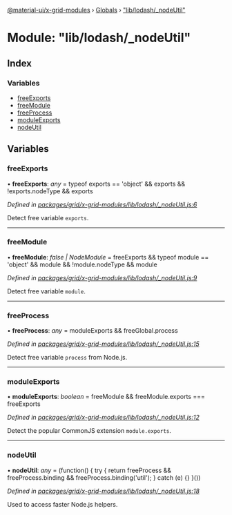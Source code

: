 [@material-ui/x-grid-modules](../README.md) › [Globals](../globals.md) › ["lib/lodash/_nodeUtil"](_lib_lodash__nodeutil_.md)

# Module: "lib/lodash/_nodeUtil"

## Index

### Variables

* [freeExports](_lib_lodash__nodeutil_.md#freeexports)
* [freeModule](_lib_lodash__nodeutil_.md#freemodule)
* [freeProcess](_lib_lodash__nodeutil_.md#freeprocess)
* [moduleExports](_lib_lodash__nodeutil_.md#moduleexports)
* [nodeUtil](_lib_lodash__nodeutil_.md#nodeutil)

## Variables

###  freeExports

• **freeExports**: *any* = typeof exports == 'object' && exports && !exports.nodeType && exports

*Defined in [packages/grid/x-grid-modules/lib/lodash/_nodeUtil.js:6](https://github.com/mui-org/material-ui-x/blob/02342a6/packages/grid/x-grid-modules/lib/lodash/_nodeUtil.js#L6)*

Detect free variable `exports`.

___

###  freeModule

• **freeModule**: *false | NodeModule* = freeExports && typeof module == 'object' && module && !module.nodeType && module

*Defined in [packages/grid/x-grid-modules/lib/lodash/_nodeUtil.js:9](https://github.com/mui-org/material-ui-x/blob/02342a6/packages/grid/x-grid-modules/lib/lodash/_nodeUtil.js#L9)*

Detect free variable `module`.

___

###  freeProcess

• **freeProcess**: *any* = moduleExports && freeGlobal.process

*Defined in [packages/grid/x-grid-modules/lib/lodash/_nodeUtil.js:15](https://github.com/mui-org/material-ui-x/blob/02342a6/packages/grid/x-grid-modules/lib/lodash/_nodeUtil.js#L15)*

Detect free variable `process` from Node.js.

___

###  moduleExports

• **moduleExports**: *boolean* = freeModule && freeModule.exports === freeExports

*Defined in [packages/grid/x-grid-modules/lib/lodash/_nodeUtil.js:12](https://github.com/mui-org/material-ui-x/blob/02342a6/packages/grid/x-grid-modules/lib/lodash/_nodeUtil.js#L12)*

Detect the popular CommonJS extension `module.exports`.

___

###  nodeUtil

• **nodeUtil**: *any* = (function() {
  try {
    return freeProcess && freeProcess.binding && freeProcess.binding('util');
  } catch (e) {}
}())

*Defined in [packages/grid/x-grid-modules/lib/lodash/_nodeUtil.js:18](https://github.com/mui-org/material-ui-x/blob/02342a6/packages/grid/x-grid-modules/lib/lodash/_nodeUtil.js#L18)*

Used to access faster Node.js helpers.
